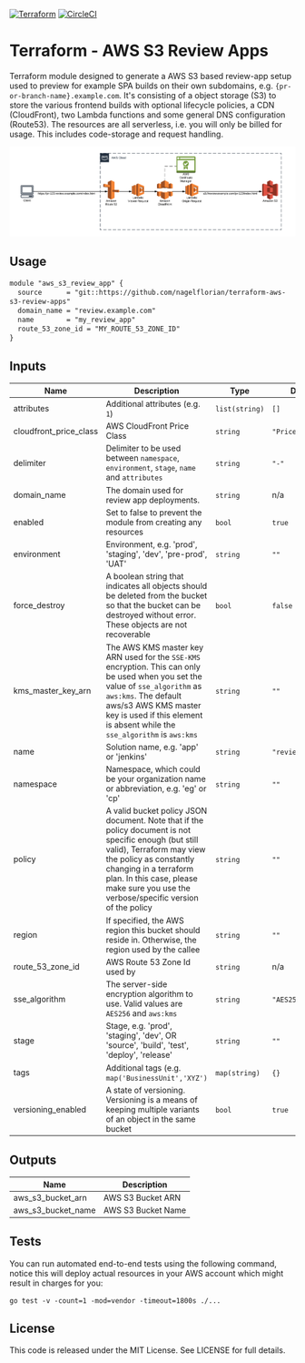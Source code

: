 [![Terraform](https://img.shields.io/badge/Terraform-v0.12-%23623CE4?style=flat&logo=terraform)](https://www.terraform.io) [![CircleCI](https://circleci.com/gh/nagelflorian/terraform-aws-s3-review-apps/tree/master.svg?style=svg&circle-token=817dd9be1ab76a988003819c50a5f6a5435e4a45)](https://circleci.com/gh/nagelflorian/terraform-aws-s3-review-apps/tree/master)

# Terraform - AWS S3 Review Apps

Terraform module designed to generate a AWS S3 based review-app setup used to preview for example SPA builds on their own subdomains, e.g. `{pr-or-branch-name}.example.com`. It's consisting of a object storage (S3) to store the various frontend builds with optional lifecycle policies, a CDN (CloudFront), two Lambda functions and some general DNS configuration (Route53). The resources are all serverless, i.e. you will only be billed for usage. This includes code-storage and request handling.

![Architecture Diagram](./docs/architecture_diagram.png)

## Usage

```hcl
module "aws_s3_review_app" {
  source      = "git::https://github.com/nagelflorian/terraform-aws-s3-review-apps"
  domain_name = "review.example.com"
  name        = "my_review_app"
  route_53_zone_id = "MY_ROUTE_53_ZONE_ID"
}
```

## Inputs

| Name                   | Description                                                                                                                                                                                                                                                                 | Type           | Default            | Required |
| ---------------------- | --------------------------------------------------------------------------------------------------------------------------------------------------------------------------------------------------------------------------------------------------------------------------- | -------------- | ------------------ | :------: |
| attributes             | Additional attributes (e.g. `1`)                                                                                                                                                                                                                                            | `list(string)` | `[]`               |    no    |
| cloudfront_price_class | AWS CloudFront Price Class                                                                                                                                                                                                                                                  | `string`       | `"PriceClass_100"` |    no    |
| delimiter              | Delimiter to be used between `namespace`, `environment`, `stage`, `name` and `attributes`                                                                                                                                                                                   | `string`       | `"-"`              |    no    |
| domain_name            | The domain used for review app deployments.                                                                                                                                                                                                                                 | `string`       | n/a                |   yes    |
| enabled                | Set to false to prevent the module from creating any resources                                                                                                                                                                                                              | `bool`         | `true`             |    no    |
| environment            | Environment, e.g. 'prod', 'staging', 'dev', 'pre-prod', 'UAT'                                                                                                                                                                                                               | `string`       | `""`               |    no    |
| force_destroy          | A boolean string that indicates all objects should be deleted from the bucket so that the bucket can be destroyed without error. These objects are not recoverable                                                                                                          | `bool`         | `false`            |    no    |
| kms_master_key_arn     | The AWS KMS master key ARN used for the `SSE-KMS` encryption. This can only be used when you set the value of `sse_algorithm` as `aws:kms`. The default aws/s3 AWS KMS master key is used if this element is absent while the `sse_algorithm` is `aws:kms`                  | `string`       | `""`               |    no    |
| name                   | Solution name, e.g. 'app' or 'jenkins'                                                                                                                                                                                                                                      | `string`       | `"review-apps"`    |    no    |
| namespace              | Namespace, which could be your organization name or abbreviation, e.g. 'eg' or 'cp'                                                                                                                                                                                         | `string`       | `""`               |    no    |
| policy                 | A valid bucket policy JSON document. Note that if the policy document is not specific enough (but still valid), Terraform may view the policy as constantly changing in a terraform plan. In this case, please make sure you use the verbose/specific version of the policy | `string`       | `""`               |    no    |
| region                 | If specified, the AWS region this bucket should reside in. Otherwise, the region used by the callee                                                                                                                                                                         | `string`       | `""`               |    no    |
| route_53_zone_id       | AWS Route 53 Zone Id used by                                                                                                                                                                                                                                                | `string`       | n/a                |   yes    |
| sse_algorithm          | The server-side encryption algorithm to use. Valid values are `AES256` and `aws:kms`                                                                                                                                                                                        | `string`       | `"AES256"`         |    no    |
| stage                  | Stage, e.g. 'prod', 'staging', 'dev', OR 'source', 'build', 'test', 'deploy', 'release'                                                                                                                                                                                     | `string`       | `""`               |    no    |
| tags                   | Additional tags (e.g. `map('BusinessUnit','XYZ')`                                                                                                                                                                                                                           | `map(string)`  | `{}`               |    no    |
| versioning_enabled     | A state of versioning. Versioning is a means of keeping multiple variants of an object in the same bucket                                                                                                                                                                   | `bool`         | `true`             |    no    |

## Outputs

| Name               | Description        |
| ------------------ | ------------------ |
| aws_s3_bucket_arn  | AWS S3 Bucket ARN  |
| aws_s3_bucket_name | AWS S3 Bucket Name |

## Tests

You can run automated end-to-end tests using the following command, notice this will deploy actual resources in your AWS account which might result in charges for you:

```console
go test -v -count=1 -mod=vendor -timeout=1800s ./...
```

## License

This code is released under the MIT License. See LICENSE for full details.
